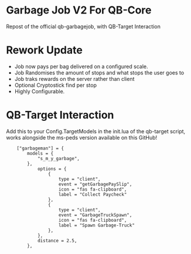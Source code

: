 # Garbage Job V2 For QB-Core

Repost of the official qb-garbagejob, with QB-Target Interaction

# Rework Update
- Job now pays per bag delivered on a configured scale.
- Job Randomises the amount of stops and what stops the user goes to
- Job traks rewards on the server rather than client
- Optional Cryptostick find per stop
- Highly Configurable.

# QB-Target Interaction 

Add this to your Config.TargetModels in the init.lua of the qb-target script, works alongside the ms-peds version available on this GitHub!

		["garbageman"] = {
			models = { 
				"s_m_y_garbage",
			},
				options = {
					{
						type = "client",
						event = "getGarbagePaySlip",
						icon = "fas fa-clipboard",
						label = "Collect Paycheck"
					},
					{
						type = "client",
						event = "GarbageTruckSpawn",
						icon = "fas fa-clipboard",
						label = "Spawn Garbage-Truck"
					},
				},
				distance = 2.5,
			},

